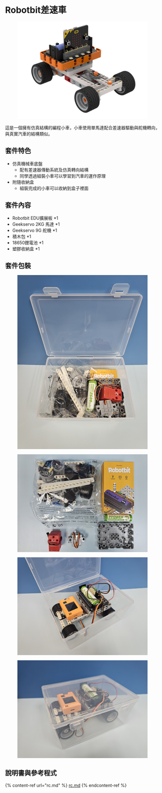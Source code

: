 # Robotbit差速車

<figure><img src="../../.gitbook/assets/差速車_no koi.png" alt=""><figcaption></figcaption></figure>

這是一個擁有仿真結構的編程小車，小車使用單馬達配合差速器驅動與舵機轉向，與真實汽車的結構類似。

## 套件特色

* 仿真機械車底盤
  * 配有差速器傳動系統及仿真轉向結構
  * 同學透過組裝小車可以學習到汽車的運作原理
* 附隨收納盒
  * 組裝完成的小車可以收納到盒子裡面

## 套件內容

* Robotbit EDU擴展板 \*1
* Geekservo 2KG 馬達 \*1
* Geekservo 9G 舵機 \*1
* 積木包 \*1
* 18650鋰電池 \*1
* 塑膠收納盒 \*1

## 套件包裝

<div>

<figure><img src="../../.gitbook/assets/20240731_122646.jpg" alt=""><figcaption></figcaption></figure>

 

<figure><img src="../../.gitbook/assets/20240731_122813.jpg" alt=""><figcaption></figcaption></figure>

</div>

<div>

<figure><img src="../../.gitbook/assets/20240731_125839.jpg" alt=""><figcaption></figcaption></figure>

 

<figure><img src="../../.gitbook/assets/20240731_125807.jpg" alt=""><figcaption></figcaption></figure>

</div>

## 說明書與參考程式

{% content-ref url="rc.md" %}
[rc.md](rc.md)
{% endcontent-ref %}
